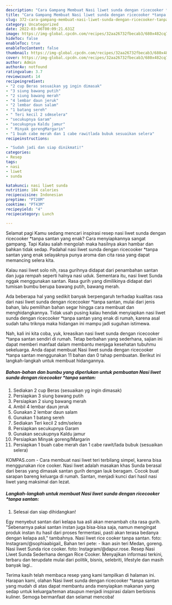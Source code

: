 ```yaml
---
description: "Cara Gampang Membuat Nasi liwet sunda dengan ricecooker *tanpa santan, Enak Banget"
title: "Cara Gampang Membuat Nasi liwet sunda dengan ricecooker *tanpa santan, Enak Banget"
slug: 372-cara-gampang-membuat-nasi-liwet-sunda-dengan-ricecooker-tanpa-santan-enak-banget
category: Uncategorized
date: 2022-03-06T00:09:21.631Z
image: https://img-global.cpcdn.com/recipes/32aa26732fbecab3/680x482cq70/nasi-liwet-sunda-dengan-ricecooker-tanpa-santan-foto-resep-utama.jpg
hideToc: false
enableToc: true
enableTocContent: false
thumbnail: https://img-global.cpcdn.com/recipes/32aa26732fbecab3/680x482cq70/nasi-liwet-sunda-dengan-ricecooker-tanpa-santan-foto-resep-utama.jpg
cover: https://img-global.cpcdn.com/recipes/32aa26732fbecab3/680x482cq70/nasi-liwet-sunda-dengan-ricecooker-tanpa-santan-foto-resep-utama.jpg
author: Admin
authorAv: notfound
ratingvalue: 3.7
reviewcount: 14
recipeingredient:
- "2 cup Beras sesuaikan yg ingin dimasak"
- "3 siung bawang putih"
- "2 siung bawang merah"
- "4 lembar daun jeruk"
- "2 lembar daun salam"
- "1 batang sereh"
- " Teri kecil 2 sdmselera"
- "secukupnya Garam"
- "secukupnya Kaldu jamur"
- " Minyak gorengMargarin"
- "1 buah cabe merah dan 1 cabe rawitlada bubuk sesuaikan selera"
recipeinstructions:

- "Sudah jadi dan siap dinikmati!"
categories:
- Resep
tags:
- nasi
- liwet
- sunda

katakunci: nasi liwet sunda 
nutrition: 184 calories
recipecuisine: Indonesian
preptime: "PT20M"
cooktime: "PT43M"
recipeyield: "4"
recipecategory: Lunch

---
```



Selamat pagi Kamu sedang mencari inspirasi resep nasi liwet sunda dengan ricecooker *tanpa santan yang enak? Cara menyiapkannya sangat gampang. Tapi Kalau salah mengolah maka hasilnya akan hambar dan bahkan tidak sedap. Padahal nasi liwet sunda dengan ricecooker *tanpa santan yang enak selayaknya punya aroma dan cita rasa yang dapat memancing selera kita.


Kalau nasi liwet solo nih, rasa gurihnya didapat dari penambahan santan dan juga rempah seperti halnya nasi uduk. Sementara itu, nasi liwet Sunda nggak menggunakan santan. Rasa gurih yang dimilikinya didapat dari tumisan bumbu berupa bawang putih, bawang merah.

Ada beberapa hal yang sedikit banyak berpengaruh terhadap kualitas rasa dari nasi liwet sunda dengan ricecooker *tanpa santan, mulai dari jenis bahan, lalu pemilihan bahan segar hingga cara membuat dan menghidangkannya. Tidak usah pusing kalau hendak menyiapkan nasi liwet sunda dengan ricecooker *tanpa santan yang enak di rumah, karena asal sudah tahu triknya maka hidangan ini mampu jadi suguhan istimewa.


Nah, kali ini kita coba, yuk, kreasikan nasi liwet sunda dengan ricecooker *tanpa santan sendiri di rumah. Tetap berbahan yang sederhana, sajian ini dapat memberi manfaat dalam membantu menjaga kesehatan tubuhmu sekeluarga. Anda dapat membuat Nasi liwet sunda dengan ricecooker *tanpa santan menggunakan 11 bahan dan 0 tahap pembuatan. Berikut ini langkah-langkah untuk membuat hidangannya.

<!--inarticleads1-->

##### Bahan-bahan dan bumbu yang diperlukan untuk pembuatan Nasi liwet sunda dengan ricecooker *tanpa santan:

1. Sediakan 2 cup Beras (sesuaikan yg ingin dimasak)
1. Persiapkan 3 siung bawang putih
1. Persiapkan 2 siung bawang merah
1. Ambil 4 lembar daun jeruk
1. Gunakan 2 lembar daun salam
1. Gunakan 1 batang sereh
1. Sediakan  Teri kecil 2 sdm/selera
1. Persiapkan secukupnya Garam
1. Gunakan secukupnya Kaldu jamur
1. Persiapkan  Minyak goreng/Margarin
1. Persiapkan 1 buah cabe merah dan 1 cabe rawit/lada bubuk (sesuaikan selera)


KOMPAS.com - Cara membuat nasi liwet teri terbilang simpel, karena bisa menggunakan rice cooker. Nasi liwet adalah masakan khas Sunda berasal dari beras yang dimasak santan gurih dengan lauk beragam. Cocok buat sarapan bareng keluarga di rumah. Santan, menjadi kunci dari hasil nasi liwet yang maksimal dan lezat. 

<!--inarticleads2-->

##### Langkah-langkah untuk membuat Nasi liwet sunda dengan ricecooker *tanpa santan:


1. Selesai dan siap dihidangkan!

Egy menyebut santan dari kelapa tua asli akan menambah cita rasa gurih. &#34;Sebenarnya pakai santan instan juga bisa-bisa saja, namun mengingat produk instan itu hasil dari proses fermentasi, pasti akan terasa bedanya dengan kelapa asli,&#34; tambahnya. Nasi liwet rice cooker tanpa santan. foto: Instagram/@sophiaabigail_ Bahan teri pete: - Ikan asin teri Medan, goreng. Nasi liwet Sunda rice cooker. foto: Instagram/@dapur.rose. Resep Nasi Liwet Sunda Sederhana dengan Rice Cooker. Menyajikan informasi terkini, terbaru dan terupdate mulai dari politik, bisnis, selebriti, lifestyle dan masih banyak lagi.. 

Terima kasih telah membaca resep yang kami tampilkan di halaman ini. Harapan kami, olahan Nasi liwet sunda dengan ricecooker *tanpa santan yang mudah di atas dapat membantu anda menyiapkan makanan yang sedap untuk keluarga/teman ataupun menjadi inspirasi dalam berbisnis kuliner. Semoga bermanfaat dan selamat mencoba!
